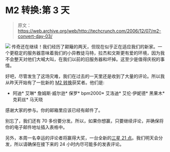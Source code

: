 # M2 转换:第 3 天 

> 原文：<https://web.archive.org/web/http://techcrunch.com/2006/12/07/m2-convert-day-03/>

![](img/87d1944aaf785404171d14f66574a0fa.png)
传奇还在继续！我们经历了颠簸的两天，但现在似乎正在适应我们的新家。一个更稳定的服务器意味着我们的小异教徒马特，拉杰和文斯更有爱的环境，因为我不会整天对他们大喊大叫，在我们以前的旧服务器和坏掉。这至少是值得庆祝的事情。

好吧，尽管发生了这场灾难，我们在过去的一天里还是收到了大量的评论。所以我从昨天开始有了一批新的 [M2 转换](https://web.archive.org/web/20210417125549/http://www.google.com/url?sa=t&ct=res&cd=2&url=http%3A%2F%2Fwww.m2solutionsinc.com%2Fipod-converter.htm&ei=4pN4Re-HIaHwwQL3-pG7Bw&usg=__Vopza3_5D1YGdIyoCmI0n_I0Ndw=&sig2=3nSeV-bxj_tx_bbhgS3wWQ)获奖者。他们是:

*   阿迪*   艾琳*   詹姆斯·威尔逊*   保罗*   bpm2000*   艾洛迪*   艾伦·伊妮德*   黑果木*   克莉丝*   马天晓

感谢大家的参与。你的邮箱里应该已经有邮件了。

别忘了，我们还有 70 多份要分发。所以，如果你想赢，只要继续评论，并确保将你的电子邮件地址插入表格中。

另外，本周一名幸运的评论者将赢得大奖，一台全新的[三星 21 点](https://web.archive.org/web/20210417125549/http://crunchgear.com/2006/11/30/samsung-blackjack-q-who/)。我们明天会分发，所以请确保在接下来的 24 小时内尽可能多的发表评论。
